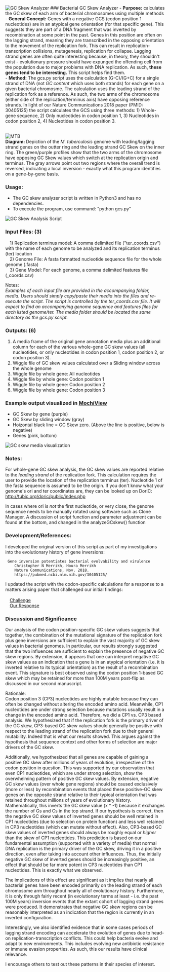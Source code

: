 <img src="./media/banner.jpg" alt="GC Skew Analyzer" />
### Bacterial GC Skew Analyzer
- <b>Purpose:</b> calculates the GC skew of each arm of bacterial chromosomes using multiple methods<br>
- <b>General Concept:</b> Genes with a negative GCS (codon position 1 nucleotides) are in an atypical gene orientation (for that specific gene). This suggests they are part of a DNA fragment that was inverted by recombination at some point in the past. Genes in this position are often on the lagging strand, meaning they are transcribed in the opposing orientation to the movement of the replication fork. This can result in replication-transcription collisions, mutagenesis, replication for collapse. Lagging strand genes are often quite interesting because, in theory, they shouldn't exist - evolutionary pressure should have expunged the offending cell from the population due to major problems with DNA replication. As such, <b>these genes tend to be interesting.</b> This script helps find them.<br>
- <b>Method:</b> The gcs.py script uses the calculation (G-C)/(G+C) for a single strand of DNA (not <i>GC content</i> which uses both strands) for each gene on a given bacterial chromosme. The calculation uses the leading strand of the replication fork as a reference. As such, the two arms of the chromosome (either side of the replication/terminus axis) have opposing reference strands. In light of our Nature Communications 2018 paper (PMID: 30405125) the script calculates the GCS using three methods: 1) Whole-gene sequence, 2) Only nucleotides in codon position 1, 3) Nucleotides in codon position 2, 4) Nucleotides in codon position 3. <br><br>

![MTB](./media/mtb.jpg)<br>
<b>Diagram: </b>Depiction of the <i>M. tuberculosis</i> genome with leading/lagging strand genes on the outter ring and the leading strand GC Skew on the inner ring. The green/purple profiles show that the two arms of the chromosome have opposing GC Skew values which switch at the replication origin and terminus. The gray arrows point out two regions where the overall trend is reversed, indicating a local inversion - exactly what this program identifies on a gene-by-gene basis.

### Usage:
- The GC skew analyzer script is written in Python3 and has no dependencies.<br> 
- To execute the program, use command: "python gcs.py"<br>

<img src="./media/console.jpg" alt="GC Skew Analysis Script"/><br>

### Input Files: (3)

&emsp;1) Replication terminus model: A comma delimited file ("ter_coords.csv") with the name of each genome to be analyzed and its replication terminus (ter) location<br>
&emsp;2) Genome File: A fasta formatted nucleotide sequence file for the whole genome (<genomeName>.fasta)<br>
&emsp;3) Gene Model: For each genome, a comma delimited features file (<genomeName>_coords.csv)<br>

Notes:<br>
<i>Examples of each input file are provided in the accompanying folder, media. Users should simply copy/paste their media into the files and re-execute the script. The script is controlled by the ter_coords.csv file. It will expect to find an accompanying genome sequence and features files for each listed genome/ter. The media folder should be located the same directory as the gcs.py script.</i>


### Outputs: (6)
         
1) A media frame of the original gene annotation media plus an additional column for each of the various whole-gene GC skew values (all nucleotides, or only nucleotides in codon position 1, codon position 2, or codon position 3).
2) Wiggle file of GC skew values calculated over a Sliding window across the whole genome
3) Wiggle file by whole gene:  All nucleotides
4) Wiggle file by whole gene:  Codon position 1
5) Wiggle file by whole gene:  Codon position 2
6) Wiggle file by whole gene:  Codon position 3

### Example output visualized in [MochiView](https://www.johnsonlab.ucsf.edu/mochiview-downloads)<br>
- GC Skew by gene (purple)
- GC Skew by sliding window (gray)
- Hoizontal black line = GC Skew zero. (Above the line is positive, below is negative)
- Genes (pink, bottom)

<img src="./media/mochi.jpg" alt="GC skew media visualization"/><br>

### Notes:
For whole-gene GC skew analysis, the GC skew values are reported relative to the <i>leading strand</i> of the replication fork. This calculation requires the user to provide the location of the replication terminus (ter). Nucleotide 1 of the fasta sequence is assumed to be the origin. If you don't know what your genome's ori and ter coordinates are, they can be looked up on DoriC: http://tubic.org/doric/public/index.php <br>

In cases where ori is <i>not</i> the first nucleotide, or very close, the genome sequence needs to be manually rotated using software such as Clone Manager. A discussion of script function and parameter adjustment can be found at the bottom, and changed in the analyzeGCskew() function<br>

### Development/References:

I developed the original version of this script as part of my investigations into the evolutionary history of gene inversions:

     Gene inversion potentiates bacterial evolvability and virulence
        Christopher N Merrikh, Houra Merrikh
        Nature Communications, Nov. 2018.
        https://pubmed.ncbi.nlm.nih.gov/30405125/

I updated the script with the codon-specific calculations for a response to a matters arising paper that challenged our initial findings:<br><br>
&emsp;[Challenge](https://www.biorxiv.org/content/10.1101/2020.01.14.906818v1)<br>
&emsp;[Our Response](https://www.biorxiv.org/content/10.1101/2020.05.26.117366v2)<br>

### Discussion and Significance
Our analysis of the codon position-specific GC skew values suggests that together, the combination of the mutational signature of the replication fork plus gene inversions are sufficient to explain the vast majority of GC skew values in bacterial genomes. In particular, our results strongly suggested that the two influences are sufficient to explain the presence of negative GC skew regions. By extension, it appears that one can interpret negative GC skew values as an indication that a gene is in an atypical orientation (i.e. it is inverted relative to its typical orientation) as the result of a recombination event. This signature is best observed using the codon position 1-based GC skew which may be retained for more than 100M years post-flip as discussed in our second manuscript.

Rationale:<br> Codon position 3 (CP3) nucleotides are highly mutable because they can often be changed without altering the encoded amino acid. Meanwhile, CP1 nucleotides are under strong selection because mutations usually result in a change in the encoded amino acid. Therefore, we did a CP1 vs. CP3 based analysis. We hypothesized that if the  replication fork is the primary driver of the GC skew, CP3-based GC skew values should generally be positive with respect to the leading strand of the replication fork due to their general mutability. Indeed that is what our results showed. This argues against the hypothesis that sequence context and other forms of selection are major drivers of the GC skew. 

Additionally, we hypothesized that all genes are capable of gaining a positive GC skew after millions of years of evolution, irrespective of the codon position in question. This was supported by our observation that even CP1 nucleotides, which are under strong selection, show the overwhelming pattern of positive GC skew values. By extension, negative GC skew values (over whole gene regions) should be caused exclusively (more or less) by recombination events that placed these positive-GC skew genes on the opposite strand relative to their typical orientation that was retained throughout millions of years of evolutionary history. Mathematically, this inverts the GC skew value (x * -1) because it exchanges the number of Gs and Cs in the top strand. If our hypothesis is correct, then the negative GC skew values of inverted genes should be well retained in CP1 nucleotides (due to selection on protein function) and less well retained in CP3 nucleotides (which can mutate without effect). Also, CP3-based GC skew values of inverted genes should always be roughly equal or <i>higher</i> than the skew of CP1 nucleotides. This prediction is based on our fundamental assumption (supported with a variety of media) that normal DNA replication is the primary driver of the GC skew, driving it in a positive direction, even after taking into account other influences. Thus, the initially negative GC skew of inverted genes should be increasingly positive, an effect that should be far more potent in CP3 nucleotides than CP1 nucleotides. This is exactly what we observed. 

The implications of this effect are significant as it implies that nearly all bacterial genes have been encoded primarily on the leading strand of each chromosome arm throughout nearly all of evolutionary history. Furthermore, it is only through fairly recent (in evolutionary terms at least - i.e. the past 100M years) inversion events that the extant cohort of lagging strand genes were produced. It demonstrates that negative GC skew regions can be reasonably interpreted as an indication that the region is currently in an inverted configuration. 

Interestingly, we also identified evidence that in some cases periods of lagging strand encoding can accelerate the evolution of genes due to head-on replication-transcription conflicts. This could help bacteria evolve and adapt to new environments. This includes evolving new antibiotic resistance or immune evasion properties. As such, this our results have clinical relevance.  

I encourage others to test out these patterns in their species of interest. 
